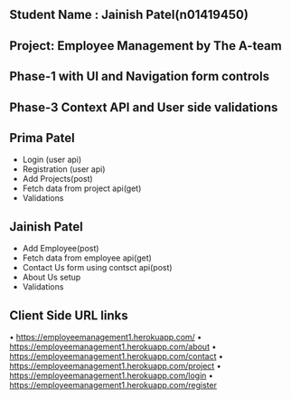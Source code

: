 ## Student Name : Jainish Patel(n01419450)
## Project: Employee Management by The A-team

## Phase-1 with UI and Navigation form controls

## Phase-3 Context API and User side validations 

## Prima Patel
- Login (user api)
- Registration (user api)
- Add Projects(post)
- Fetch data from project api(get) 
- Validations

## Jainish Patel
- Add Employee(post)
- Fetch data from employee api(get)
- Contact Us form using contsct api(post)
- About Us setup
- Validations

## Client Side URL links
•	https://employeemanagement1.herokuapp.com/
•	https://employeemanagement1.herokuapp.com/about
•	https://employeemanagement1.herokuapp.com/contact
•	https://employeemanagement1.herokuapp.com/project
•	https://employeemanagement1.herokuapp.com/login
•	https://employeemanagement1.herokuapp.com/register 

